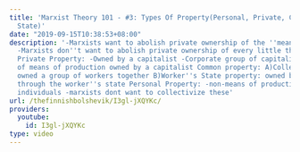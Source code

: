 ```yaml
---
title: 'Marxist Theory 101 - #3: Types Of Property(Personal, Private, Collective &
  State)'
date: "2019-09-15T10:38:53+08:00"
description: '-Marxists want to abolish private ownership of the ''means of productions''
  -Marxists don''t want to abolish private ownership of every little thing you have
  Private Property: -Owned by a capitalist -Corporate group of capitalists -or a part
  of means of production owned by a capitalist Common property: A)Collective property:
  owned a group of workers together B)Worker''s State property: owned by everyone
  through the worker''s state Personal Property: -non-means of productions owned by
  individuals -marxists dont want to collectivize these'
url: /thefinnishbolshevik/I3gl-jXQYKc/
providers:
  youtube:
    id: I3gl-jXQYKc
type: video
---
```

